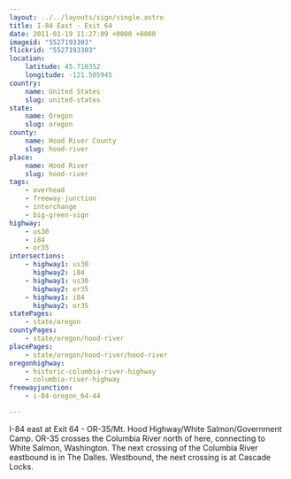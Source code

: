 ```yaml
---
layout: ../../layouts/sign/single.astro
title: I-84 East - Exit 64
date: 2011-01-19 11:27:09 +0000 +0000
imageid: "5527193303"
flickrid: "5527193303"
location:
    latitude: 45.710352
    longitude: -121.505945
country:
    name: United States
    slug: united-states
state:
    name: Oregon
    slug: oregon
county:
    name: Hood River County
    slug: hood-river
place:
    name: Hood River
    slug: hood-river
tags:
    - overhead
    - freeway-junction
    - interchange
    - big-green-sign
highway:
    - us30
    - i84
    - or35
intersections:
    - highway1: us30
      highway2: i84
    - highway1: us30
      highway2: or35
    - highway1: i84
      highway2: or35
statePages:
    - state/oregon
countyPages:
    - state/oregon/hood-river
placePages:
    - state/oregon/hood-river/hood-river
oregonhighway:
    - historic-columbia-river-highway
    - columbia-river-highway
freewayjunction:
    - i-84-oregon_64-44

---
```

I-84 east at Exit 64 - OR-35/Mt. Hood Highway/White Salmon/Government Camp.  OR-35 crosses the Columbia River north of here, connecting to White Salmon, Washington.  The next crossing of the Columbia River eastbound is in The Dalles.  Westbound, the next crossing is at Cascade Locks.